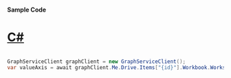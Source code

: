 #### Sample Code
# [C#](#tab/Csharp)

```C#

GraphServiceClient graphClient = new GraphServiceClient();
var valueAxis = await graphClient.Me.Drive.Items["{id}"].Workbook.Worksheets["{id|name}"].Charts["{name}"].Axes.ValueAxis.Request().GetAsync();

```